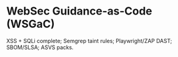 # WebSec Guidance-as-Code (WSGaC)

XSS + SQLi complete; Semgrep taint rules; Playwright/ZAP DAST; SBOM/SLSA; ASVS packs.

